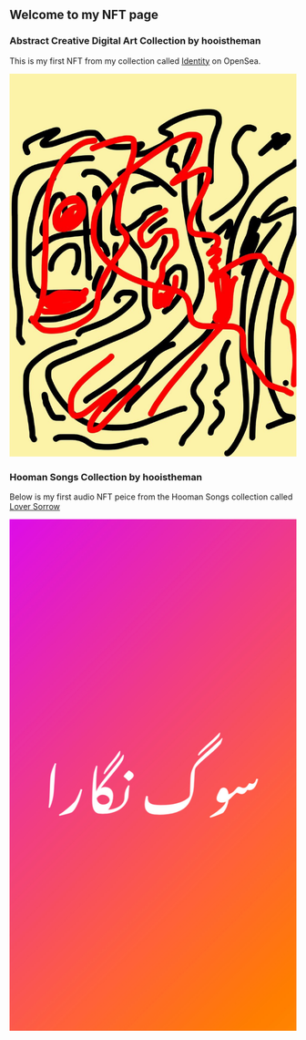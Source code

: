## Welcome to my NFT page

### Abstract Creative Digital Art Collection by hooistheman

This is my first NFT from my collection called [Identity](https://opensea.io/assets/0x495f947276749ce646f68ac8c248420045cb7b5e/3656066525500525417872901239179745872468704855560215118739963797007935471617) on OpenSea.

![identity](https://github.com/hooman96/nft/blob/main/assets/first_nft.jpg)

### Hooman Songs Collection by hooistheman

Below is my first audio NFT peice from the Hooman Songs collection called [Lover Sorrow](https://opensea.io/assets/0x495f947276749ce646f68ac8c248420045cb7b5e/3656066525500525417872901239179745872468704855560215118739963798107447099393)

![Soog Negara](https://github.com/hooman96/nft/blob/main/assets/soog_negara.JPG)
